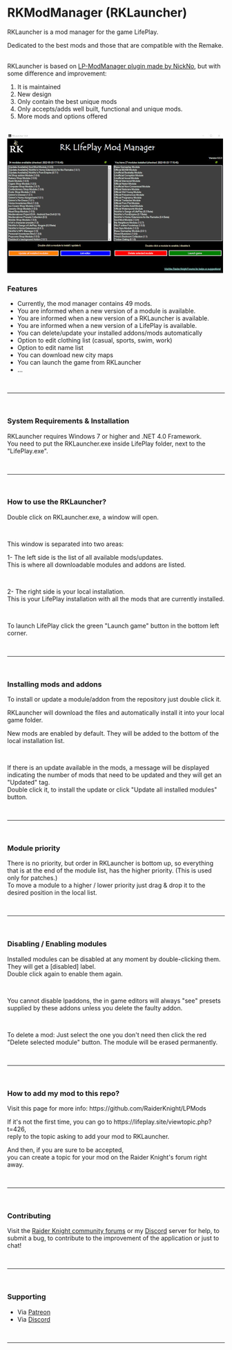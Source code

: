 # RKModManager (RKLauncher)
<p>RKLauncher is a mod manager for the game LifePlay.</p>
<p>Dedicated to the best mods and those that are compatible with the Remake.<br>
<br>
<p>RKLauncher is based on <a href="https://github.com/NickNo-dev/LP-ModManager">LP-ModManager plugin made by NickNo</a>, but with some difference and improvement:</p>
<ol>
<li> It is maintained</li>
<li> New design</li>
<li> Only contain the best unique mods</li>
<li> Only accepts/adds well built, functional and unique mods.</li>
<li> More mods and options offered</li>
</ol>
<br>
<img src="https://github.com/RaiderKnight/RKModManager/blob/main/RKLauncher_screenshot.jpg" alt"screenshot" />
<br>
<h3>Features</h3>
<ul>
<li>Currently, the mod manager contains 49 mods.</li>
<li>You are informed when a new version of a module is available.</li>
<li>You are informed when a new version of a RKLauncher is available.</li>
<li>You are informed when a new version of a LifePlay is available.</li>
<li>You can delete/update your installed addons/mods automatically</li>
<li>Option to edit clothing list (casual, sports, swim, work)</li>
<li>Option to edit name list</li>
<li>You can download new city maps</li>
<li>You can launch the game from RKLauncher</li>
<li>...</li>
</ul>
<br>
<hr>
<br>
<h3>System Requirements & Installation</h3>
<p>RKLauncher requires Windows 7 or higher and .NET 4.0 Framework.<br>
You need to put the RKLauncher.exe inside LifePlay folder, next to the "LifePlay.exe".</p>
<br>
<hr>
<br>
<h3>How to use the RKLauncher?</h3>
<p>Double click on RKLauncher.exe, a window will open.</p>
<br>
<p>This window is separated into two areas:</p>
<p>1- The left side is the list of all available mods/updates. <br>
This is where all downloadable modules and addons are listed.</p>
<br>
<p>2- The right side is your local installation.<br>
This is your LifePlay installation with all the mods that are currently installed.</p>
<br>
<p>To launch LifePlay click the green "Launch game" button in the bottom left corner.</p>
<br>
<hr>
<br>
<h3>Installing mods and addons</h3>
<p>To install or update a module/addon from the repository just double click it. </p>
<p>RKLauncher will download the files and automatically install it into your local game folder.</p>
<p>New mods are enabled by default. They will be added to the bottom of the local installation list.</p>
<br>
<p>If there is an update available in the mods, a message will be displayed indicating the number of mods that need to be updated and they will get an "Updated" tag.<br>
Double click it, to install the update or click "Update all installed modules" button.</p>
<br>
<hr>
<br>
<h3>Module priority</h3>
<p>There is no priority, but order in RKLauncher is bottom up, so everything that is at the end of the module list, has the higher priority. (This is used only for patches.)<br>
To move a module to a higher / lower priority just drag & drop it to the desired position in the local list.</p>
<br>
<hr>
<br>
<h3>Disabling / Enabling modules</h3>
<p>Installed modules can be disabled at any moment by double-clicking them. They will get a [disabled] label.<br>
Double click again to enable them again.</p>
<br>
<p>You cannot disable lpaddons, the in game editors will always "see" presets supplied by these addons unless you delete the faulty addon.</p>
<br>
<p>To delete a mod: Just select the one you don't need then click the red "Delete selected module" button. The module will be erased permanently.</p>
<br>
<hr>
<br>
<h3>How to add my mod to this repo?</h3>
<p>Visit this page for more info: https://github.com/RaiderKnight/LPMods</p>
<p>If it's not the first time, you can go to https://lifeplay.site/viewtopic.php?t=426,<br> 
reply to the topic asking to add your mod to RKLauncher.</p>
<p>And then, if you are sure to be accepted,<br>
you can create a topic for your mod on the Raider Knight's forum right away.</p>
<br>
<hr>
<br>
<h3>Contributing</h3>
<p>Visit the <a href="https://lifeplay.site">Raider Knight community forums</a> or my <a href="https://discord.gg/d3U9E2wb4Y">Discord</a> server for help, to submit a bug, to contribute to the improvement of the application or just to chat!</p>
<br>
<hr>
<br>
<h3>Supporting</h3>
<ul>
<li>Via <a href="https://www.patreon.com/raiderknight">Patreon</a></li>
<li>Via <a href="https://www.buymeacoffee.com/raiderknight">Discord</a></li>
</ul>
<br>
<hr>
<br>